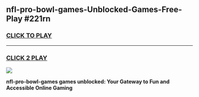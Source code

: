 
## nfl-pro-bowl-games-Unblocked-Games-Free-Play #221rn
<h3>
<a href="https://us.freeplayer.one?title=nfl-pro-bowl-games&ref=9M">CLICK TO PLAY</a></h3>
<hr>

<h3>
<a href="https://us.freeplayer.one?title=nfl-pro-bowl-games&ref=9M">CLICK 2 PLAY</a>
  
</h3>

<a href="https://us.freeplayer.one?title=nfl-pro-bowl-games&ref=9M"><img src="https://clearcache.store/games.png"></a>


**nfl-pro-bowl-games games unblocked: Your Gateway to Fun and Accessible Online Gaming**
